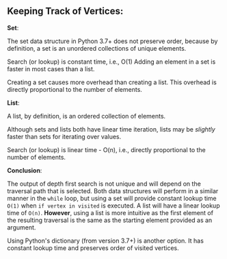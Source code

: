 ## Keeping Track of Vertices:

**Set**:

The set data structure in Python 3.7+ does not preserve order, because by definition, a set is an unordered collections of unique elements.

Search (or lookup) is constant time, i.e., O(1) Adding an element in a set is faster in most cases than a list.

Creating a set causes more overhead than creating a list. This overhead is directly proportional to the number of elements.

**List**:

A list, by definition, is an ordered collection of elements.

Although sets and lists both have linear time iteration, lists may be *slightly* faster than sets for iterating over values.

Search (or lookup) is linear time - O(n), i.e., directly proportional to the number of elements.

**Conclusion**:

The output of depth first search is not unique and will depend on the traversal path that is selected. Both data structures will perform in a similar manner in the `while` loop, but using a set will provide constant lookup time `O(1)` when `if vertex in visited` is executed. A list will have a linear lookup time of `O(n)`.
**However**, using a list is more intuitive as the first element of the resulting traversal is the same as the starting element provided as an argument.

Using Python's dictionary (from version 3.7+) is another option. It has constant lookup time and preserves order of visited vertices.
